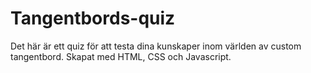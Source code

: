 # Tangentbords-quiz

Det här är ett quiz för att testa dina kunskaper inom världen av custom tangentbord.
Skapat med HTML, CSS och Javascript.
